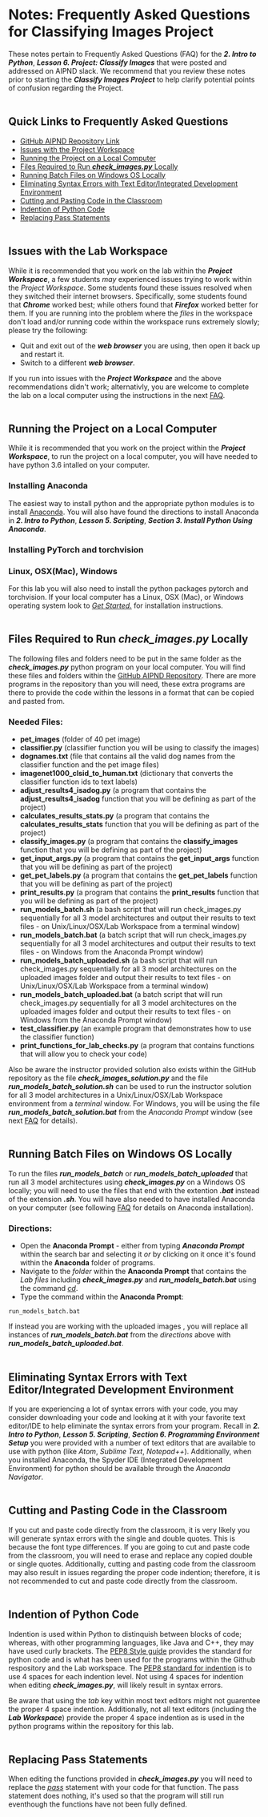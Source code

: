 #  Notes: Frequently Asked Questions for Classifying Images Project
These notes pertain to Frequently Asked Questions (FAQ) for the **_2. Intro to Python_**, **_Lesson 6. Project: Classify Images_** that were posted and addressed on AIPND slack. We recommend that you review these notes prior to starting the **_Classify Images Project_** to help clarify potential points of confusion regarding the Project.
&nbsp;  
&nbsp;     
    
## Quick Links to Frequently Asked Questions 
* [GitHub AIPND Repository Link](https://github.com/udacity/AIPND-revision)
* [Issues with the Project Workspace](https://github.com/udacity/AIPND-revision/blob/master/notes/project_intro-to-python-lab.md#issues-with-the-project-workspace)
* [Running the Project on a Local Computer](https://github.com/udacity/AIPND-revision/blob/master/notes/project_intro-to-python-lab.md#running-the-project-on-a-local-computer)
* [Files Required to Run **_check_images.py_** Locally](https://github.com/udacity/AIPND-revision/blob/master/notes/project_intro-to-python-lab.md#files-required-to-run-check_imagespy-locally)
* [Running Batch Files on Windows OS Locally](https://github.com/udacity/AIPND-revision/blob/master/notes/project_intro-to-python-lab.md#running-batch-files-on-windows-os-locally)
* [Eliminating Syntax Errors with Text Editor/Integrated Development Environment](https://github.com/udacity/AIPND-revision/blob/master/notes/project_intro-to-python-lab.md#eliminating-syntax-errors-with-text-editorintegrated-development-environment)
* [Cutting and Pasting Code in the Classroom](https://github.com/udacity/AIPND-revision/blob/master/notes-revision/project_intro-to-python-lab.md#cutting-and-pasting-code-in-the-classroom)
* [Indention of Python Code](https://github.com/udacity/AIPND-revision/blob/master/notes/project_intro-to-python-lab.md#indention-of-python-code)
* [Replacing Pass Statements](https://github.com/udacity/AIPND-revision/blob/master/notes/project_intro-to-python-lab.md#replacing-pass-statements)
&nbsp;  
&nbsp;     
  
## Issues with the Lab Workspace
While it is recommended that you work on the lab within the **_Project Workspace_**, a few students _may_ experienced issues trying to work within the _Project Workspace_.  Some students found these issues resolved when they switched their internet browsers.  Specifically, some students found that **_Chrome_** worked best; while others found that **_Firefox_** worked better for them.  If you are running into the problem where the _files_ in the workspace don't load and/or running code within the workspace runs extremely slowly; please try the following:
* Quit and exit out of the **_web browser_** you are using, then open it back up and restart it.
* Switch to a different **_web browser_**. 

If you run into issues with the **_Project Workspace_** and the above recommendations didn't work; alternativIy, you are welcome to complete the lab on a local computer using the instructions in the next [FAQ](https://github.com/udacity/AIPND/blob/master/notes/lab_intro-to-python-lab.md#running-the-lab-on-a-local-computer). 
&nbsp;      
&nbsp;     
     
## Running the Project on a Local Computer
While it is recommended that you work on the project within the **_Project Workspace_**, to run the project on a local computer, you will have needed to have python 3.6 intalled on your computer. 
### Installing Anaconda 
The easiest way to install python and the appropriate python modules is to install [Anaconda](https://www.anaconda.com/download). You will also have found the directions to install Anaconda in **_2. Intro to Python_**, **_Lesson 5. Scripting_**, **_Section 3. Install Python Using Anaconda_**. 
### Installing PyTorch and torchvision
### Linux, OSX(Mac), Windows
For this lab you will also need to install the python packages pytorch and torchvision.  If your local computer has a Linux, OSX (Mac), or Windows operating system look to [*Get Started.*](http://pytorch.org/) for installation instructions. 
&nbsp;     
&nbsp;    
   
## Files Required to Run **_check_images.py_** Locally
The following files and folders need to be put in the same folder as the **_check_images.py_** python program on your local computer. You will find these files and folders within the [GitHub AIPND Repository](https://github.com/udacity/AIPND-revision/tree/master/intropylab-classifying-images). There are more programs in the repository than you will need, these extra programs are there to provide the code within the lessons in a format that can be copied and pasted from.
### Needed Files:
* **pet_images**  (folder of 40 pet image)
* **classifier.py** (classifier function you will be using to classify the images)
* **dognames.txt** (file that contains all the valid dog names from the classifier function and the pet image files)
* **imagenet1000_clsid_to_human.txt** (dictionary that converts the classifier function ids to text labels)
* **adjust_results4_isadog.py** (a program that contains the **adjust_results4_isadog** function that you will be defining as part of the project)
* **calculates_results_stats.py** (a program that contains the **calculates_results_stats** function that you will be defining as part of the project)
* **classify_images.py** (a program that contains the **classify_images** function that you will be defining as part of the project)
* **get_input_args.py** (a program that contains the **get_input_args** function that you will be defining as part of the project)
* **get_pet_labels.py** (a program that contains the **get_pet_labels** function that you will be defining as part of the project)
* **print_results.py** (a program that contains the **print_results** function that you will be defining as part of the project)
* **run_models_batch.sh** (a bash script that will run check_images.py sequentially for all 3 model architectures and output their results to text files - on Unix/Linux/OSX/Lab Workspace from a terminal window)
* **run_models_batch.bat** (a batch script that will run check_images.py sequentially for all 3 model architectures and output their results to text files - on Windows from the Anaconda Prompt window)
* **run_models_batch_uploaded.sh** (a bash script that will run check_images.py sequentially for all 3 model architectures  on the uploaded images folder and output their results to text files - on Unix/Linux/OSX/Lab Workspace from a terminal window)
* **run_models_batch_uploaded.bat** (a batch script that will run check_images.py sequentially for all 3 model architectures on the uploaded images folder and output their results to text files - on Windows from the Anaconda Prompt window)
* **test_classifier.py** (an example program that demonstrates how to use the classifier function)
* **print_functions_for_lab_checks.py** (a program that contains functions that will allow you to check your code)

Also be aware the instructor provided solution also exists within the GitHub repository as the file **_check_images_solution.py_** and the file **_run_models_batch_solution.sh_** can be used to run the instructor solution for all 3 model architectures in a Unix/Linux/OSX/Lab Workspace environment from a _terminal_ window. For Windows, you will be using the file **_run_models_batch_solution.bat_** from the _Anaconda Prompt_ window (see next [FAQ](https://github.com/udacity/AIPND/blob/master/notes/lab_intro-to-python-lab.md#running-batch-files-on-windows-os-locally) for details).
&nbsp;   
&nbsp;     
     
## Running Batch Files on Windows OS Locally
To run the files **_run_models_batch_** or **_run_models_batch_uploaded_** that run all 3 model architectures using **_check_images.py_** on a Windows OS locally; you will need to use the files that end with the extention **_.bat_** instead of the extension **_.sh_**.  You will have also needed to have installed Anaconda on your computer (see following [FAQ](https://github.com/udacity/AIPND/blob/master/notes/lab_intro-to-python-lab.md#running-the-lab-on-a-local-computer) for details on Anaconda installation).
### Directions:
* Open the **Anaconda Prompt** - either from typing **_Anaconda Prompt_** within the search bar and selecting it _or_ by clicking on it once it's found within the **Anaconda** folder of programs.
* Navigate to the _folder_ within the **Anaconda Prompt** that contains the _Lab files_ including **_check_images.py_** and **_run_models_batch.bat_** using the command [_cd_](https://en.wikipedia.org/wiki/Cd_(command)).
* Type the command within the **Anaconda Prompt**:
```terminal
run_models_batch.bat
```
If instead you are working with the uploaded images , you will replace all instances of **_run_models_batch.bat_** from the _directions_ above with **_run_models_batch_uploaded.bat_**. 
&nbsp;     
&nbsp;         
    
## Eliminating Syntax Errors with Text Editor/Integrated Development Environment 
If you are experiencing a lot of syntax errors with your code, you may consider downloading your code and looking at it with your favorite text editor/IDE to help eliminate the syntax errors from your program.  Recall in **_2. Intro to Python_**, **_Lesson 5. Scripting_**, **_Section 6. Programming Environment Setup_** you were provided with a number of text editors that are available to use with python (like _Atom_, _Sublime Text_, _Notepad++_). Additionally, when you installed Anaconda, the Spyder IDE (Integrated Development Environment) for python should be available through the _Anaconda Navigator_. 
&nbsp;   
&nbsp;   
     
## Cutting and Pasting Code in the Classroom
If you cut and paste code directly from the classroom, it is very likely you will generate syntax errors with the single and double quotes. This is because the font type differences.  If you are going to cut and paste code from the classroom, you will need to erase and replace any copied double or single quotes.  Additionally, cutting and pasting code from the classroom may also result in issues regarding the proper code indention; therefore, it is not recommended to cut and paste code directly from the classroom.
&nbsp;    
&nbsp;   
     
## Indention of Python Code
Indention is used within Python to distinquish between blocks of code; whereas, with other programming languages, like Java and  C++,  they may have used curly brackets. The [PEP8 Style guide](https://www.python.org/dev/peps/pep-0008/) provides the standard for python code and is what has been used for the programs within the Github respository and the Lab workspace. The [PEP8 standard for indention](https://www.python.org/dev/peps/pep-0008/#indentation) is to use 4 spaces for each indention level. Not using 4 spaces for indention when editing **_check_images.py_**, will likely result in syntax errors. 

Be aware that using the _tab_ key within most text editors might not guarentee the proper 4 space indention.  Additionally, not all text editors (including the **_Lab Workspace_**) provide the proper 4 space indention as is used in the python programs within the repository for this lab.
&nbsp;     
&nbsp;    
    
## Replacing Pass Statements
When editing the functions provided in **_check_images.py_** you will need to replace the [_pass_](https://docs.python.org/3/tutorial/controlflow.html#pass-statements) statement with your code for that function. The pass statement does nothing, it's used so that the program will still run eventhough the functions have not been fully defined. 
&nbsp;    
&nbsp;     
    
